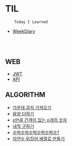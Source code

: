 # TIL   
        Today I Learned

+ [WeekDiary](/DIARY.md)
<br>
<br>

## WEB
+ [JWT](WEB/JWT/JWT.md)
+ [API](WEB/API/API.md)


## ALGORITHM
+ [가운데 글자 가져오기](Algorithm/number3.java)
+ [음양 더하기](Algorithm/number7.java)
+ [x만큼 간격이 있는 n개의 숫자](Algorithm/number11.java)
+ [내적 구하기](Algorithm/number15.java)
+ [수박수박수박수박수박수?](Algorithm/number19.java)
+ [자연수 뒤집어 배열로 만들기](Algorithm/number23.java)




